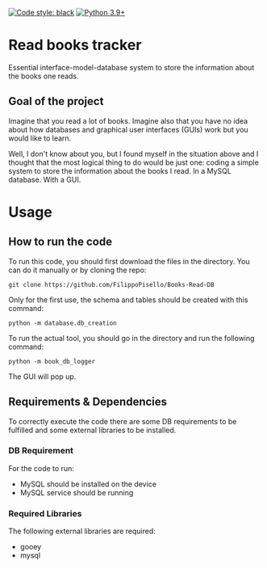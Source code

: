 [![Code style: black](https://img.shields.io/badge/code%20style-black-000000.svg)](https://github.com/psf/black)
[![Python 3.9+](https://img.shields.io/badge/python-3.9+-blue.svg)](https://www.python.org/downloads/release/python-390/)
# Read books tracker
Essential interface-model-database system to store the information about the books one reads.

## Goal of the project
Imagine that you read a lot of books. Imagine also that you have no idea about how databases and graphical user interfaces (GUIs) work but you would like to learn.

Well, I don't know about you, but I found myself in the situation above and I thought that the most logical thing to do would be just one: coding a simple system to store the information about the books I read. In a MySQL database. With a GUI.

# Usage
## How to run the code
To run this code, you should first download the files in the directory. You can do it manually or by cloning the repo:
```console
git clone https://github.com/FilippoPisello/Books-Read-DB
```
Only for the first use, the schema and tables should be created with this command:
```console
python -m database.db_creation
```
To run the actual tool, you should go in the directory and run the following command:
```console
python -m book_db_logger
```
The GUI will pop up.

## Requirements & Dependencies
To correctly execute the code there are some DB requirements to be fulfilled and some external libraries to be installed.
### DB Requirement
For the code to run:
- MySQL should be installed on the device
- MySQL service should be running
### Required Libraries
The following external libraries are required:
- gooey
- mysql
